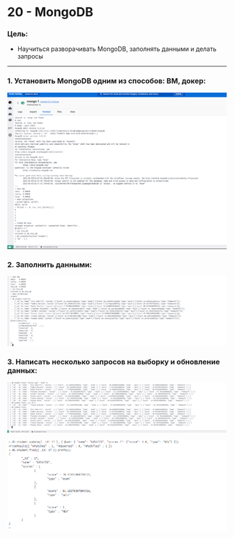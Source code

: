 # 20 - MongoDB

### Цель:

- Научиться разворачивать MongoDB, заполнять данными и делать запросы

***

### 1. Установить MongoDB одним из способов: ВМ, докер:

![img.png](img.png)

### 2. Заполнить данными:

![img_2.png](img_2.png)

### 3. Написать несколько запросов на выборку и обновление данных:

![img_1.png](img_1.png)

![img_4.png](img_4.png)